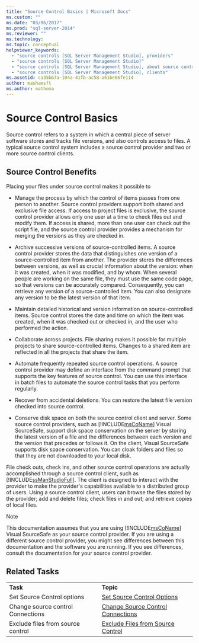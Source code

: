 ```yaml
---
title: "Source Control Basics | Microsoft Docs"
ms.custom: ""
ms.date: "03/06/2017"
ms.prod: "sql-server-2014"
ms.reviewer: ""
ms.technology:
ms.topic: conceptual
helpviewer_keywords: 
  - "source controls [SQL Server Management Studio], providers"
  - "source controls [SQL Server Management Studio]"
  - "source controls [SQL Server Management Studio], about source controls"
  - "source controls [SQL Server Management Studio], clients"
ms.assetid: ca35b67a-104a-41fb-ac58-a61be06fe114
author: mashamsft
ms.author: mathoma
---
```

# Source Control Basics
  Source control refers to a system in which a central piece of server software stores and tracks file versions, and also controls access to files. A typical source control system includes a source control provider and two or more source control clients.  
  
## Source Control Benefits  
 Placing your files under source control makes it possible to  
  
-   Manage the process by which the control of items passes from one person to another. Source control providers support both shared and exclusive file access. If access to project files is exclusive, the source control provider allows only one user at a time to check files out and modify them. If access is shared, more than one user can check out the script file, and the source control provider provides a mechanism for merging the versions as they are checked in.  
  
-   Archive successive versions of source-controlled items. A source control provider stores the data that distinguishes one version of a source-controlled item from another. The provider stores the differences between versions, as well as crucial information about the version: when it was created, when it was modified, and by whom. When several people are working on the same file, they must use the same code page, so that versions can be accurately compared. Consequently, you can retrieve any version of a source-controlled item. You can also designate any version to be the latest version of that item.  
  
-   Maintain detailed historical and version information on source-controlled items. Source control stores the date and time on which the item was created, when it was checked out or checked in, and the user who performed the action.  
  
-   Collaborate across projects. File sharing makes it possible for multiple projects to share source-controlled items. Changes to a shared item are reflected in all the projects that share the item.  
  
-   Automate frequently repeated source control operations. A source control provider may define an interface from the command prompt that supports the key features of source control. You can use this interface in batch files to automate the source control tasks that you perform regularly.  
  
-   Recover from accidental deletions. You can restore the latest file version checked into source control.  
  
-   Conserve disk space on both the source control client and server. Some source control providers, such as [!INCLUDE[msCoName](../includes/msconame-md.md)] Visual SourceSafe, support disk space conservation on the server by storing the latest version of a file and the differences between each version and the version that precedes or follows it. On the client, Visual SourceSafe supports disk space conservation. You can cloak folders and files so that they are not downloaded to your local disk.  
  
 File check outs, check ins, and other source control operations are actually accomplished through a source control client, such as [!INCLUDE[ssManStudioFull](../includes/ssmanstudiofull-md.md)]. The client is designed to interact with the provider to make the provider's capabilities available to a distributed group of users. Using a source control client, users can browse the files stored by the provider; add and delete files; check files in and out; and retrieve copies of local files.  
  
> [!NOTE]  
>  This documentation assumes that you are using [!INCLUDE[msCoName](../includes/msconame-md.md)] Visual SourceSafe as your source control provider. If you are using a different source control provider, you might see differences between this documentation and the software you are running. If you see differences, consult the documentation for your source control provider.  
  
## Related Tasks  
  
|||  
|-|-|  
|**Task**|**Topic**|  
|Set Source Control options|[Set Source Control Options](../../2014/database-engine/set-source-control-options.md)|  
|Change source control Connections|[Change Source Control Connections](../../2014/database-engine/change-source-control-connections.md)|  
|Exclude files from source control|[Exclude Files from Source Control](../../2014/database-engine/exclude-files-from-source-control.md)|  
  
  
